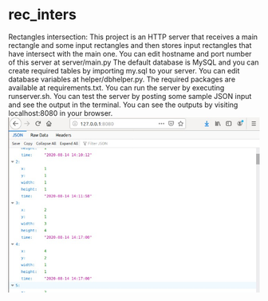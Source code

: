 # rec_inters
Rectangles intersection:
This project is an HTTP server that receives a main rectangle and some input rectangles and then stores input rectangles that have intersect with the main one.
You can edit hostname and port number of this server  at server/main.py
The default database is MySQL and you can create required tables by importing my.sql to your server.
You can edit database variables at helper/dbhelper.py.
The required packages are available at requirements.txt.
You can run the server by executing runserver.sh.
You can test the server by posting some sample JSON input and see the output in the terminal.
You can see the outputs by visiting localhost:8080 in your browser.
![SC Shot](https://github.com/sahandabs/rec_inters/blob/master/sc.jpeg)
